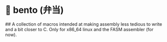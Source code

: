 <h1 style="align: center;">🍱 bento (弁当)</h1>
##
A collection of macros intended at making assembly less tedious to write and a bit closer to C. Only for x86_64 linux and the FASM assembler (for now).
